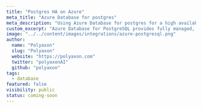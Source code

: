 ```yaml
---
title: "Postgres HA on Azure"
meta_title: "Azure Database for postgres"
meta_description: "Using Azure Database for postgres for a high available Polyaxon sql storage of your experiments and jobs records."
custom_excerpt: "Azure Database for PostgreSQL provides fully managed, enterprise-ready community PostgreSQL database as a service. The PostgreSQL Community edition helps you easily lift and shift to the cloud, using languages and frameworks of your choice."
image: "../../content/images/integrations/azure-postgresql.png"
author:
  name: "Polyaxon"
  slug: "Polyaxon"
  website: "https://polyaxon.com"
  twitter: "polyaxonAI"
  github: "polyaxon"
tags: 
  - database
featured: false
visibility: public
status: coming-soon
---
```

